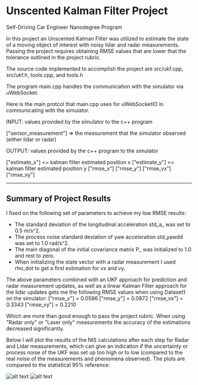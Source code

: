 [//]: # (Image References)

[image1]: ./src/nis_radar.png "nis radar"
[image2]: ./src/nis_laser.png "nis laser"


# Unscented Kalman Filter Project 
Self-Driving Car Engineer Nanodegree Program

In this project an Unscented Kalman Filter was utilized to estimate the state of a moving object of interest with noisy lidar and radar measurements. Passing the project requires obtaining RMSE values that are lower that the tolerance outlined in the project rubric. 

The source code implemented to accomplish the project are src/ukf.cpp, src/ukf.h, tools.cpp, and tools.h

The program main.cpp handles the communication with the simulator via uWebSocket.

Here is the main protcol that main.cpp uses for uWebSocketIO in communicating with the simulator.


INPUT: values provided by the simulator to the c++ program

["sensor_measurement"] => the measurement that the simulator observed (either lidar or radar)


OUTPUT: values provided by the c++ program to the simulator

["estimate_x"] <= kalman filter estimated position x
["estimate_y"] <= kalman filter estimated position y
["rmse_x"]
["rmse_y"]
["rmse_vx"]
["rmse_vy"]

---

## Summary of Project Results

I fixed on the following set of parameters to achieve my low RMSE results:

* The standard deviation of the longitudinal acceleration std_a_ was set to 0.5 m/s^2.
* The process noise standard deviation of yaw acceleration std_yawdd was set to 1.0 rad/s^2.
* The main diagonal of the initial covariance matrix P_ was initialized to 1.0 and rest to zero.
* When initializing the state vector with a radar measurement I used rho_dot to get a first estimation for vx and vy.

The above parameters combined with an UKF approach for prediction and radar measurement updates, as well as a linear Kalman Filter approach for the lidar updates gets me the following RMSE values when using Dataset1 on the simulator:
["rmse_x"] = 0.0596
["rmse_y"] = 0.0872
["rmse_vx"] = 0.3343
["rmse_vy"] = 0.2210

Which are more than good enough to pass the project rubric. When using "Radar only" or "Laser only" measurements the accuracy of the estimations decreased significantly.

Below I will plot the results of the NIS calculations after each step for Radar and Lidar measurements, which can give an indication if the uncertainty or process noise of the UKF was set up too high or to low (compared to the real noise of the measurements and phenomena observed). The plots are compared to the statistical 95% reference:

![alt text][image1]
![alt text][image2]




